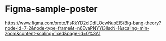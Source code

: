 # Figma-sample-poster
https://www.figma.com/proto/FsRkYD2clDdILOcwNupEIS/Big-bang-theory?node-id=7-2&node-type=frame&t=n6EvaPNYYi3IlscN-1&scaling=min-zoom&content-scaling=fixed&page-id=0%3A1
